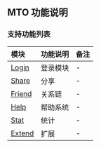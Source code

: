 ## MTO 功能说明

### 支持功能列表

| 模块 | 功能说明 | 备注 |
| :-- | :------- | :--- |
| [Login](MTO/login.md) | 登录模块 | - |
| [Share](MTO/share.md) | 分享 | - |
| [Friend](MTO/friend.md) | 关系链 | - |    
| [Help](MTO/help.md) | 帮助系统 | - |
| [Stat](MTO/stat.md) | 统计 | - |
| [Extend](MTO/extend.md) | 扩展 | - |

